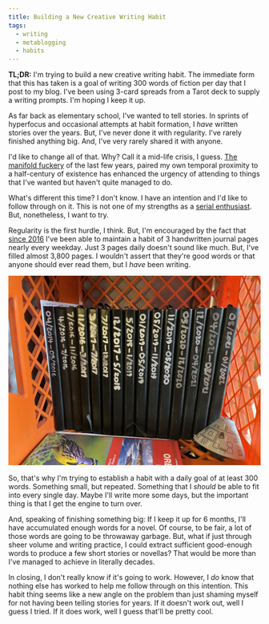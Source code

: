 ```yaml
---
title: Building a New Creative Writing Habit
tags:
  - writing
  - metablogging
  - habits
---
```


**TL;DR:** I'm trying to build a new creative writing habit. The immediate form that this has taken is a goal of writing 300 words of fiction per day that I post to my blog. I've been using 3-card spreads from a Tarot deck to supply a writing prompts. I'm hoping I keep it up.

<!--more-->

As far back as elementary school, I've wanted to tell stories. In sprints of hyperfocus and occasional attempts at habit formation, I *have* written stories over the years. But, I've never done it with regularity. I've rarely finished anything big. And, I've very rarely shared it with anyone.

I'd like to change all of that. Why? Call it a mid-life crisis, I guess. [The manifold fuckery](https://blog.lmorchard.com/2021/09/14/in-volvation/) of the last few years, paired my own temporal proximity to a half-century of existence has enhanced the urgency of attending to things that I've wanted but haven't quite managed to do.

What's different this time? I don't know. I have an intention and I'd like to follow through on it. This is not one of my strengths as a [serial enthusiast](https://blog.lmorchard.com/2006/05/26/confessions-of-a-serial-enthusiast/). But, nonetheless, I want to try.

Regularity is the first hurdle, I think. But, I'm encouraged by the fact that [since 2016](https://blog.lmorchard.com/2017/01/31/pages-and-pens/) I've been able to maintain a habit of 3 handwritten journal pages nearly every weekday. Just 3 pages daily doesn't sound like much. But, I've filled almost 3,800 pages. I wouldn't assert that they're good words or that anyone should ever read them, but I *have* been writing. 

![](366BC739-E5C3-4ED6-B424-BEE08336110F.jpeg)

So, that's why I'm trying to establish a habit with a daily goal of at least 300 words. Something small, but repeated. Something that I *should* be able to fit into every single day. Maybe I'll write more some days, but the important thing is that I get the engine to turn over.

And, speaking of finishing something big: If I keep it up for 6 months, I'll have accumulated enough words for a novel. Of course, to be fair, a lot of those words are going to be throwaway garbage. But, what if just through sheer volume and writing practice, I could extract sufficient good-enough words to produce a few short stories or novellas? That would be more than I've managed to achieve in literally decades.

In closing, I don't really know if it's going to work. However, I *do* know that nothing else has worked to help me follow through on this intention. This habit thing seems like a new angle on the problem than just shaming myself for not having been telling stories for years. If it doesn't work out, well I guess I tried. If it does work, well I guess that'll be pretty cool.
